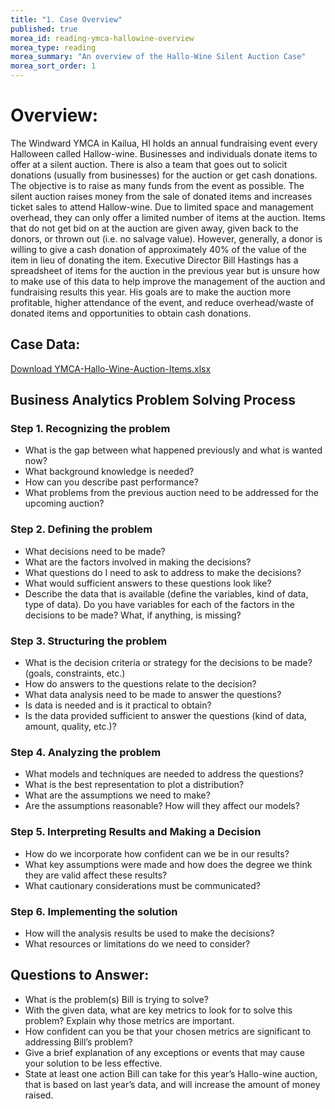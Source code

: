 ```yaml
---
title: "1. Case Overview"
published: true  
morea_id: reading-ymca-hallowine-overview  
morea_type: reading  
morea_summary: "An overview of the Hallo-Wine Silent Auction Case"
morea_sort_order: 1  
---   
```

# Overview:     
The Windward YMCA in Kailua, HI holds an annual fundraising event every Halloween called Hallow-wine. Businesses and individuals donate items to offer at a silent auction. There is also a team that goes out to solicit donations (usually from businesses) for the auction or get cash donations. The objective is to raise as many funds from the event as possible. The silent auction raises money from the sale of donated items and increases ticket sales to attend Hallow-wine. Due to limited space and management overhead, they can only offer a limited number of items at the auction. Items that do not get bid on at the auction are given away, given back to the donors, or thrown out (i.e. no salvage value). However, generally, a donor is willing to give a cash donation of approximately 40% of the value of the item in lieu of donating the item. Executive Director Bill Hastings has a spreadsheet of items for the auction in the previous year but is unsure how to make use of this data to help improve the management of the auction and fundraising results this year. His goals are to make the auction more profitable, higher attendance of the event, and reduce overhead/waste of donated items and opportunities to obtain cash donations.  

## Case Data:  
[Download YMCA-Hallo-Wine-Auction-Items.xlsx](docs/YMCA-Hallo-Wine-Auction-Items.xlsx)  

## Business Analytics Problem Solving Process  

### Step 1. Recognizing the problem
- What is the gap between what happened previously and what is wanted now?
- What background knowledge is needed?
- How can you describe past performance?
- What problems from the previous auction need to be addressed for the upcoming auction?

### Step 2. Defining the problem  
- What decisions need to be made?
- What are the factors involved in making the decisions?
- What questions do I need to ask to address to make the decisions?
- What would sufficient answers to these questions look like?
- Describe the data that is available (define the variables, kind of data, type of data). Do you have variables for each of the factors in the decisions to be made? What, if anything, is missing?

### Step 3. Structuring the problem
- What is the decision criteria or strategy for the decisions to be made? (goals, constraints, etc.)
- How do answers to the questions relate to the decision?
- What data analysis need to be made to answer the questions?
- Is data is needed and is it practical to obtain?
- Is the data provided sufficient to answer the questions (kind of data, amount, quality, etc.)?

### Step 4. Analyzing the problem
- What models and techniques are needed to address the questions?
- What is the best representation to plot a distribution?
- What are the assumptions we need to make?
- Are the assumptions reasonable? How will they affect our models?

### Step 5. Interpreting Results and Making a Decision
- How do we incorporate how confident can we be in our results?
- What key assumptions were made and how does the degree we think they are valid affect these results?
- What cautionary considerations must be communicated?

### Step 6. Implementing the solution
- How will the analysis results be used to make the decisions?
- What resources or limitations do we need to consider?

## Questions to Answer:  
  * What is the problem(s) Bill is trying to solve?
  * With the given data, what are key metrics to look for to solve this problem? Explain why those metrics are important.
  * How confident can you be that your chosen metrics are significant to addressing Bill’s problem?
  * Give a brief explanation of any exceptions or events that may cause your solution to be less effective.
  * State at least one action Bill can take for this year’s Hallo-wine auction, that is based on last year’s data, and will increase the amount of money raised.  